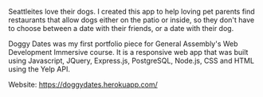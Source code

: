 Seattleites love their dogs. I created this app to help loving pet parents find restaurants that allow dogs either on the patio or inside, so they don't have to choose between a date with their friends, or a date with their dog.

Doggy Dates was my first portfolio piece for General Assembly's Web Development Immersive course. It is a responsive web app that was built using Javascript, JQuery, Express.js, PostgreSQL, Node.js, CSS and HTML using the Yelp API.

Website: https://doggydates.herokuapp.com/
